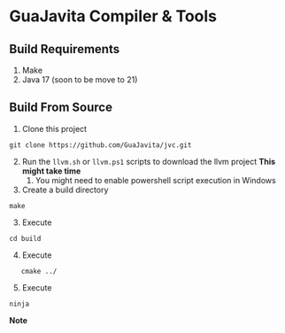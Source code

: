 # GuaJavita Compiler & Tools

## Build Requirements

1. Make
2. Java 17 (soon to be move to 21)

## Build From Source

1. Clone this project
```shell
git clone https://github.com/GuaJavita/jvc.git
```
2. Run the `llvm.sh` or `llvm.ps1` scripts to download the llvm project  **This might take time**
    1.  You might need to enable powershell script execution in Windows
2. Create a build directory
```shell
make 
```
3. Execute
```shell
cd build
```
4. Execute
```shell
   cmake ../
```
5. Execute
```shell
ninja
```

**Note**
